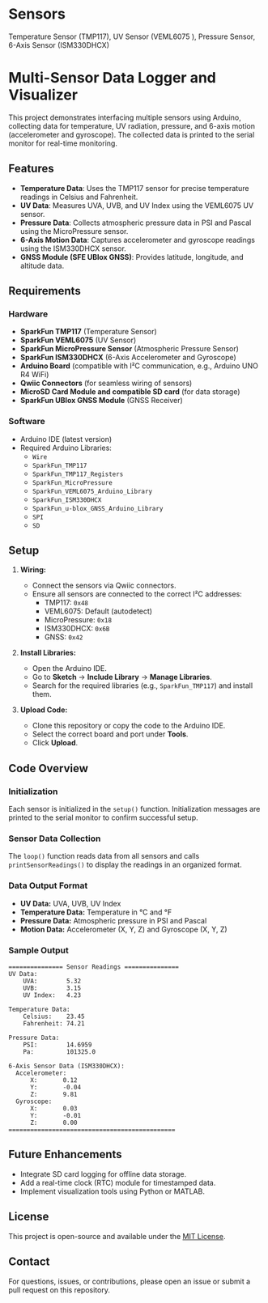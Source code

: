 # Sensors
Temperature Sensor (TMP117), UV Sensor (VEML6075 ), Pressure Sensor, 6-Axis Sensor (ISM330DHCX)

# Multi-Sensor Data Logger and Visualizer

This project demonstrates interfacing multiple sensors using Arduino, collecting data for temperature, UV radiation, pressure, and 6-axis motion (accelerometer and gyroscope). The collected data is printed to the serial monitor for real-time monitoring.

## Features

- **Temperature Data**: Uses the TMP117 sensor for precise temperature readings in Celsius and Fahrenheit.
- **UV Data**: Measures UVA, UVB, and UV Index using the VEML6075 UV sensor.
- **Pressure Data**: Collects atmospheric pressure data in PSI and Pascal using the MicroPressure sensor.
- **6-Axis Motion Data**: Captures accelerometer and gyroscope readings using the ISM330DHCX sensor.
- **GNSS Module (SFE UBlox GNSS)**: Provides latitude, longitude, and altitude data.

## Requirements

### Hardware
- **SparkFun TMP117** (Temperature Sensor)
- **SparkFun VEML6075** (UV Sensor)
- **SparkFun MicroPressure Sensor** (Atmospheric Pressure Sensor)
- **SparkFun ISM330DHCX** (6-Axis Accelerometer and Gyroscope)
- **Arduino Board** (compatible with I²C communication, e.g., Arduino UNO R4 WiFi)
- **Qwiic Connectors** (for seamless wiring of sensors)
- **MicroSD Card Module and compatible SD card** (for data storage)
- **SparkFun UBlox GNSS Module** (GNSS Receiver)

### Software
- Arduino IDE (latest version)
- Required Arduino Libraries:
  - `Wire`
  - `SparkFun_TMP117`
  - `SparkFun_TMP117_Registers`
  - `SparkFun_MicroPressure`
  - `SparkFun_VEML6075_Arduino_Library`
  - `SparkFun_ISM330DHCX`
  - `SparkFun_u-blox_GNSS_Arduino_Library`
  - `SPI`
  - `SD`

## Setup

1. **Wiring:**
   - Connect the sensors via Qwiic connectors.
   - Ensure all sensors are connected to the correct I²C addresses:
     - TMP117: `0x48`
     - VEML6075: Default (autodetect)
     - MicroPressure: `0x18`
     - ISM330DHCX: `0x6B`
     - GNSS: `0x42`

2. **Install Libraries:**
   - Open the Arduino IDE.
   - Go to **Sketch** -> **Include Library** -> **Manage Libraries**.
   - Search for the required libraries (e.g., `SparkFun_TMP117`) and install them.

3. **Upload Code:**
   - Clone this repository or copy the code to the Arduino IDE.
   - Select the correct board and port under **Tools**.
   - Click **Upload**.

## Code Overview

### Initialization
Each sensor is initialized in the `setup()` function. Initialization messages are printed to the serial monitor to confirm successful setup.

### Sensor Data Collection
The `loop()` function reads data from all sensors and calls `printSensorReadings()` to display the readings in an organized format.

### Data Output Format
- **UV Data:** UVA, UVB, UV Index
- **Temperature Data:** Temperature in °C and °F
- **Pressure Data:** Atmospheric pressure in PSI and Pascal
- **Motion Data:** Accelerometer (X, Y, Z) and Gyroscope (X, Y, Z)

### Sample Output
```
=============== Sensor Readings ===============
UV Data:
    UVA:        5.32
    UVB:        3.15
    UV Index:   4.23

Temperature Data:
    Celsius:    23.45
    Fahrenheit: 74.21

Pressure Data:
    PSI:        14.6959
    Pa:         101325.0

6-Axis Sensor Data (ISM330DHCX):
  Accelerometer:
      X:       0.12
      Y:       -0.04
      Z:       9.81
  Gyroscope:
      X:       0.03
      Y:       -0.01
      Z:       0.00
==============================================
```

## Future Enhancements
- Integrate SD card logging for offline data storage.
- Add a real-time clock (RTC) module for timestamped data.
- Implement visualization tools using Python or MATLAB.

## License
This project is open-source and available under the [MIT License](LICENSE).

## Contact
For questions, issues, or contributions, please open an issue or submit a pull request on this repository.
